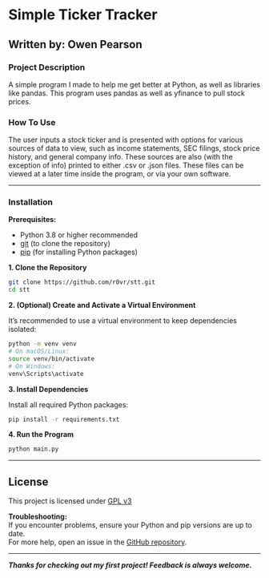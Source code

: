 # Simple Ticker Tracker

## Written by: Owen Pearson

### Project Description

A simple program I made to help me get better at Python,
as well as libraries like pandas. This program uses pandas
as well as yfinance to pull stock prices.

### How To Use

The user inputs a stock ticker and is presented with options
for various sources of data to view, such as income statements,
SEC filings, stock price history, and general company info.
These sources are also (with the exception of info) printed
to either .csv or .json files. These files can be viewed at
a later time inside the program, or via your own software.

---

### Installation

**Prerequisites:**

- Python 3.8 or higher recommended
- [git](https://git-scm.com/) (to clone the repository)
- [pip](https://pip.pypa.io/en/stable/) (for installing Python packages)

**1. Clone the Repository**

```bash
git clone https://github.com/r0vr/stt.git
cd stt
```

**2. (Optional) Create and Activate a Virtual Environment**

It’s recommended to use a virtual environment to keep dependencies isolated:

```bash
python -m venv venv
# On macOS/Linux:
source venv/bin/activate
# On Windows:
venv\Scripts\activate
```

**3. Install Dependencies**

Install all required Python packages:

```bash
pip install -r requirements.txt
```

**4. Run the Program**

```bash
python main.py
```

---

## License

This project is licensed under [GPL v3](LICENSE)

**Troubleshooting:**  
If you encounter problems, ensure your Python and pip versions are up to date.  
For more help, open an issue in the [GitHub repository](https://github.com/r0vr/stt/issues).

---

**_Thanks for checking out my first project! Feedback is always welcome._**
